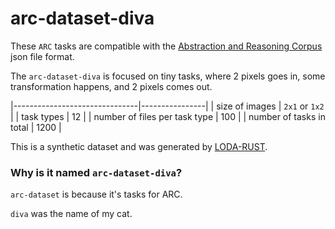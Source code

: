 # arc-dataset-diva

These `ARC` tasks are compatible with the [Abstraction and Reasoning Corpus](https://github.com/fchollet/ARC) json file format.

The `arc-dataset-diva` is focused on tiny tasks, where 2 pixels goes in, some transformation happens, and 2 pixels comes out.

|-------------------------------|----------------|
| size of images                | `2x1` or `1x2` |
| task types                    | 12             |
| number of files per task type | 100            |
| number of tasks in total      | 1200           |

This is a synthetic dataset and was generated by [LODA-RUST](https://github.com/loda-lang/loda-rust).

### Why is it named `arc-dataset-diva`?

`arc-dataset` is because it's tasks for ARC.

`diva` was the name of my cat.

